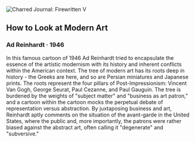<div class="artwork-of-the-day">
  <div class="container">
    <div class="img-wrapper">
      <img
        src="https://uploads5.wikiart.org/images/ad-reinhardt/how-to-look-at-modern-art-1946.jpg!Large.jpg"
        alt="Charred Journal: Firewritten V" />
    </div>
    <div class="artwork-detail">
      <div class="artwork-origin"> 
        <h2 class="artwork-name">How to Look at Modern Art</h2>
        <h3 class="artist">
          Ad Reinhardt
                    ·  1946
        </h3>
      </div>
      <p class="description">
        <span class="artwork-description-text ng-binding" ng-bind-html="viewModel.ArtworkOfTheDay.Description | unsafe">In this famous cartoon of 1946 Ad Reinhardt tried to encapsulate the essence of the artistic modernism with its history and inherent conflicts within the American context. The tree of modern art has its roots deep in history - the Greeks are here, and so are Persian miniatures and Japanese prints. The roots represent the four pillars of Post-Impressionism: Vincent Van Gogh, George Seurat, Paul Cezanne, and Paul Gauguin. The tree is burdened by the weights of "subject matter" and "business as art patron," and a cartoon within the cartoon mocks the perpetual debate of representation versus abstraction. By juxtaposing business and art, Reinhardt aptly comments on the situation of the avant-garde in the United States, where the public and, more importantly, the patrons were rather biased against the abstract art, often calling it "degenerate" and "subversive."</span>
                        <div class="text-shadow-container" ng-show="showShadow" style=""></div>
      </p>
    </div>
  </div>

</div>
